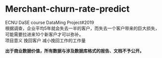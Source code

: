 # Merchant-churn-rate-predict
ECNU DaSE course DataMing Project#2019  
根据调查，企业平均5年就会失去一半的客户，而失去一个客户带来的巨大损失，可能需要拉进来10个新客户才可以弥补。   
项目意义 挽回客户 减小挽回工作的工作量

**出于商业数据价值，所有数据与涉及数据库格式的报告、文档不予公开。**
